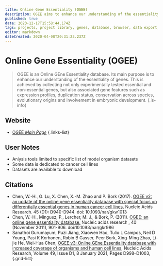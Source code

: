 ```yaml
---
title: Online Gene Essentiality (OGEE)
description: OGEE aims to enhance our understanding of the essentiality of genes.
published: true
date: 2023-12-17T15:58:44.174Z
tags: projects, project library, genes, database, browser, data export, essentiality
editor: markdown
dateCreated: 2020-04-08T20:31:23.237Z
---
```


# Online Gene Essentiality (OGEE)

> OGEE is an Online GEne Essentiality database. Its main purpose is to enhance our understanding of the essentiality of genes. This is achieved by collecting not only experimentally tested essential and non-essential genes, but also associated gene features such as expression profiles, duplication status, conservation across species, evolutionary origins and involvement in embryonic development.
{.is-info}

## Website

- [OGEE *Main Page*](https://v3.ogee.info/#/home)
{.links-list}

## User Notes
- Anlysis tools limited to specific list of model organism datasets
- Some data is dedicated to cancer cell lines
- Datasets are available to download

## Citations

- Chen, W.-H., G. Lu, X. Chen, X.-M. Zhao and P. Bork (2017). [OGEE v2: an update of the online gene essentiality database with special focus on differentially essential genes in human cancer cell lines.](https://academic.oup.com/nar/article/45/D1/D940/2333904) Nucleic Acids Research. 45 (D1): D940-D944. doi: 10.1093/nar/gkw1013
- Chen, W.-H., Minguez, P., Lercher, M. J., & Bork, P. (2011). [OGEE: an online gene essentiality database.](https://academic.oup.com/nar/article/40/D1/D901/2903696) Nucleic acids research , 40 (November 2011), 901-906. doi:10.1093/nar/gkr986
- Sanathoi Gurumayum, Puzi Jiang, Xiaowen Hao, Tulio L Campos, Neil D Young, Pasi K Korhonen, Robin B Gasser, Peer Bork, Xing-Ming Zhao, Li-jie He, Wei-Hua Chen, [OGEE v3: Online GEne Essentiality database with increased coverage of organisms and human cell lines](https://pubmed.ncbi.nlm.nih.gov/33084874/), Nucleic Acids Research, Volume 49, Issue D1, 8 January 2021, Pages D998–D1003,
{.grid-list}